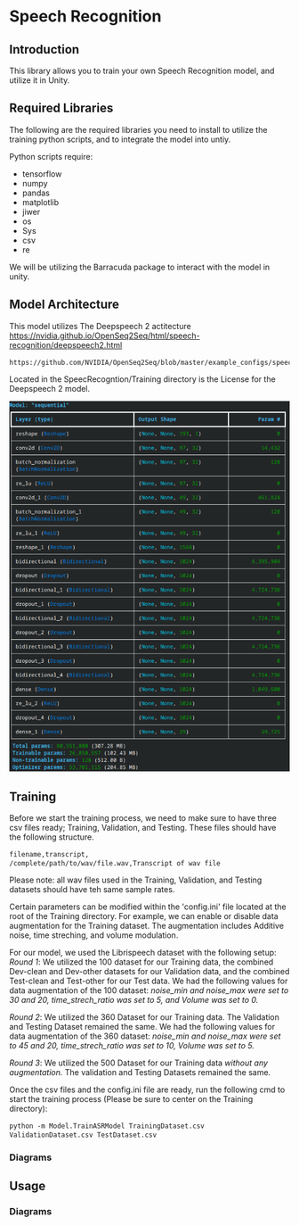 # Speech Recognition
## Introduction
This library allows you to train your own Speech Recognition model, and utilize it in Unity.

## Required Libraries
The following are the required libraries you need to install to utilize the training python scripts, and to integrate the model into untiy.

Python scripts require:
<ul>
    <li>tensorflow</li>
    <li>numpy</li>
    <li>pandas</li>
    <li>matplotlib</li>
    <li>jiwer</li>
    <li>os</li>
    <li>Sys</li>
    <li>csv</li>
    <li>re</li>
</ul>

We will be utilizing the Barracuda package to interact with the model in unity.

## Model Architecture
This model utilizes The Deepspeech 2 actitecture
    https://nvidia.github.io/OpenSeq2Seq/html/speech-recognition/deepspeech2.html
    
    https://github.com/NVIDIA/OpenSeq2Seq/blob/master/example_configs/speech2text/ds2_small_1gpu.py

Located in the SpeecRecogntion/Training directory is the License for the Deepspeech 2 model.

![Model Architecture](Diagrams/ModelArchitecture.png)

## Training
Before we start the training process, we need to make sure to have three csv files ready; Training, Validation, and Testing. These files should have the following structure.

    filename,transcript,
    /complete/path/to/wav/file.wav,Transcript of wav file

Please note: all wav files used in the Training, Validation, and Testing datasets should have teh same sample rates.

Certain parameters can be modified within the 'config.ini' file located at the root of the Training directory. For example, we can enable or disable data augmentation for the Training dataset. The augmentation includes Additive noise, time streching, and volume modulation.

For our model, we used the Librispeech dataset with the following setup:
*Round 1*: We utilized the 100 dataset for our Training data, the combined Dev-clean and Dev-other datasets for our Validation data, and the combined Test-clean and Test-other for our Test data. We had the following values for data augmentation of the 100 dataset: *noise_min and noise_max were set to 30 and 20, time_strech_ratio was set to 5, and Volume was set to 0.*

*Round 2*: We utilized the 360 Dataset for our Training data. The Validation and Testing Dataset remained the same. We had the following values for data augmentation of the 360 dataset: *noise_min and noise_max were set to 45 and 20, time_strech_ratio was set to 10, Volume was set to 5.*

*Round 3*: We utilized the 500 Dataset for our Training data *without any augmentation.* The validation and Testing Datasets remained the same.

Once the csv files and the config.ini file are ready, run the following cmd to start the training process (Please be sure to center on the Training directory):

    python -m Model.TrainASRModel TrainingDataset.csv ValidationDataset.csv TestDataset.csv

### Diagrams


## Usage

### Diagrams
